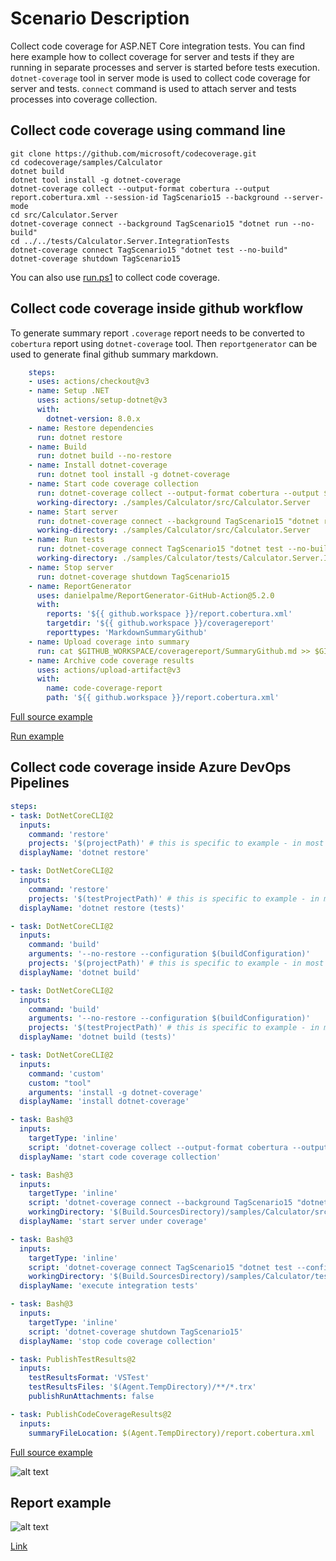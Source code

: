 # Scenario Description

Collect code coverage for ASP.NET Core integration tests. You can find here example how to collect coverage for server and tests if they are running in separate processes and server is started before tests execution. `dotnet-coverage` tool in server mode is used to collect code coverage for server and tests. `connect`  command is used to attach server and tests processes into coverage collection.

## Collect code coverage using command line

```shell
git clone https://github.com/microsoft/codecoverage.git
cd codecoverage/samples/Calculator
dotnet build
dotnet tool install -g dotnet-coverage
dotnet-coverage collect --output-format cobertura --output report.cobertura.xml --session-id TagScenario15 --background --server-mode
cd src/Calculator.Server
dotnet-coverage connect --background TagScenario15 "dotnet run --no-build"
cd ../../tests/Calculator.Server.IntegrationTests
dotnet-coverage connect TagScenario15 "dotnet test --no-build"
dotnet-coverage shutdown TagScenario15
```

You can also use [run.ps1](run.ps1) to collect code coverage.

## Collect code coverage inside github workflow

To generate summary report `.coverage` report needs to be converted to `cobertura` report using `dotnet-coverage` tool. Then `reportgenerator` can be used to generate final github summary markdown.

```yml
    steps:
    - uses: actions/checkout@v3
    - name: Setup .NET
      uses: actions/setup-dotnet@v3
      with:
        dotnet-version: 8.0.x
    - name: Restore dependencies
      run: dotnet restore
    - name: Build
      run: dotnet build --no-restore
    - name: Install dotnet-coverage
      run: dotnet tool install -g dotnet-coverage
    - name: Start code coverage collection
      run: dotnet-coverage collect --output-format cobertura --output $GITHUB_WORKSPACE/report.cobertura.xml --session-id TagScenario15 --background --server-mode
      working-directory: ./samples/Calculator/src/Calculator.Server
    - name: Start server
      run: dotnet-coverage connect --background TagScenario15 "dotnet run --no-build"
      working-directory: ./samples/Calculator/src/Calculator.Server
    - name: Run tests
      run: dotnet-coverage connect TagScenario15 "dotnet test --no-build"
      working-directory: ./samples/Calculator/tests/Calculator.Server.IntegrationTests
    - name: Stop server
      run: dotnet-coverage shutdown TagScenario15
    - name: ReportGenerator
      uses: danielpalme/ReportGenerator-GitHub-Action@5.2.0
      with:
        reports: '${{ github.workspace }}/report.cobertura.xml'
        targetdir: '${{ github.workspace }}/coveragereport'
        reporttypes: 'MarkdownSummaryGithub'
    - name: Upload coverage into summary
      run: cat $GITHUB_WORKSPACE/coveragereport/SummaryGithub.md >> $GITHUB_STEP_SUMMARY
    - name: Archive code coverage results
      uses: actions/upload-artifact@v3
      with:
        name: code-coverage-report
        path: '${{ github.workspace }}/report.cobertura.xml'
```

[Full source example](../../../../.github/workflows/Calculator_Scenario15.yml)

[Run example](../../../../../../actions/workflows/Calculator_Scenario15.yml)

## Collect code coverage inside Azure DevOps Pipelines

```yml
steps:
- task: DotNetCoreCLI@2
  inputs:
    command: 'restore'
    projects: '$(projectPath)' # this is specific to example - in most cases not needed
  displayName: 'dotnet restore'

- task: DotNetCoreCLI@2
  inputs:
    command: 'restore'
    projects: '$(testProjectPath)' # this is specific to example - in most cases not needed
  displayName: 'dotnet restore (tests)'

- task: DotNetCoreCLI@2
  inputs:
    command: 'build'
    arguments: '--no-restore --configuration $(buildConfiguration)'
    projects: '$(projectPath)' # this is specific to example - in most cases not needed
  displayName: 'dotnet build'

- task: DotNetCoreCLI@2
  inputs:
    command: 'build'
    arguments: '--no-restore --configuration $(buildConfiguration)'
    projects: '$(testProjectPath)' # this is specific to example - in most cases not needed
  displayName: 'dotnet build (tests)'

- task: DotNetCoreCLI@2
  inputs:
    command: 'custom'
    custom: "tool"
    arguments: 'install -g dotnet-coverage'
  displayName: 'install dotnet-coverage'

- task: Bash@3
  inputs:
    targetType: 'inline'
    script: 'dotnet-coverage collect --output-format cobertura --output $(Agent.TempDirectory)/report.cobertura.xml --session-id TagScenario15 --background --server-mode'
  displayName: 'start code coverage collection'

- task: Bash@3
  inputs:
    targetType: 'inline'
    script: 'dotnet-coverage connect --background TagScenario15 "dotnet run --no-build"'
    workingDirectory: '$(Build.SourcesDirectory)/samples/Calculator/src/Calculator.Server/'
  displayName: 'start server under coverage'

- task: Bash@3
  inputs:
    targetType: 'inline'
    script: 'dotnet-coverage connect TagScenario15 "dotnet test --configuration $(buildConfiguration) --no-build --logger trx --results-directory $(Agent.TempDirectory)"'
    workingDirectory: '$(Build.SourcesDirectory)/samples/Calculator/tests/Calculator.Server.IntegrationTests/'
  displayName: 'execute integration tests'

- task: Bash@3
  inputs:
    targetType: 'inline'
    script: 'dotnet-coverage shutdown TagScenario15'
  displayName: 'stop code coverage collection'

- task: PublishTestResults@2
  inputs:
    testResultsFormat: 'VSTest'
    testResultsFiles: '$(Agent.TempDirectory)/**/*.trx'
    publishRunAttachments: false

- task: PublishCodeCoverageResults@2
  inputs:
    summaryFileLocation: $(Agent.TempDirectory)/report.cobertura.xml
```

[Full source example](azure-pipelines.yml)

![alt text](azure-pipelines.jpg "Code Coverage tab in Azure DevOps pipelines")

## Report example

![alt text](example.report.jpg "Example report")

[Link](example.report.cobertura.xml)
